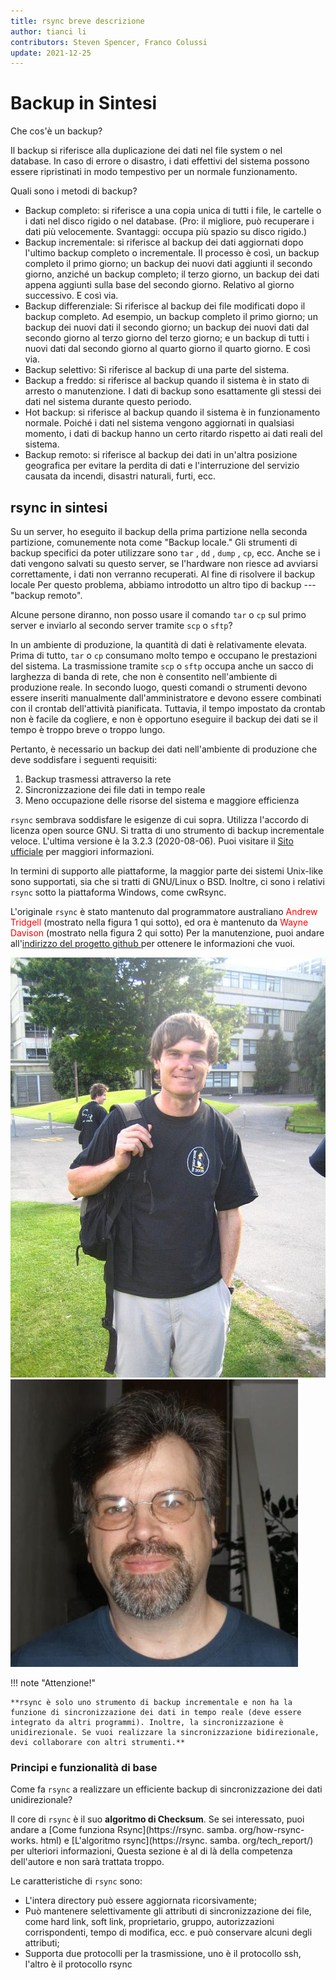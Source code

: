 ```yaml
---
title: rsync breve descrizione
author: tianci li
contributors: Steven Spencer, Franco Colussi
update: 2021-12-25
---
```


# Backup in Sintesi

Che cos'è un backup?

Il backup si riferisce alla duplicazione dei dati nel file system o nel database. In caso di errore o disastro, i dati effettivi del sistema possono essere ripristinati in modo tempestivo per un normale funzionamento.

Quali sono i metodi di backup?

* Backup completo: si riferisce a una copia unica di tutti i file, le cartelle o i dati nel disco rigido o nel database. (Pro: il migliore, può recuperare i dati più velocemente. Svantaggi: occupa più spazio su disco rigido.)
* Backup incrementale: si riferisce al backup dei dati aggiornati dopo l'ultimo backup completo o incrementale. Il processo è così, un backup completo il primo giorno; un backup dei nuovi dati aggiunti il secondo giorno, anziché un backup completo; il terzo giorno, un backup dei dati appena aggiunti sulla base del secondo giorno. Relativo al giorno successivo. E così via.
* Backup differenziale: Si riferisce al backup dei file modificati dopo il backup completo. Ad esempio, un backup completo il primo giorno; un backup dei nuovi dati il secondo giorno; un backup dei nuovi dati dal secondo giorno al terzo giorno del terzo giorno; e un backup di tutti i nuovi dati dal secondo giorno al quarto giorno il quarto giorno. E così via.
* Backup selettivo: Si riferisce al backup di una parte del sistema.
* Backup a freddo: si riferisce al backup quando il sistema è in stato di arresto o manutenzione. I dati di backup sono esattamente gli stessi dei dati nel sistema durante questo periodo.
* Hot backup: si riferisce al backup quando il sistema è in funzionamento normale. Poiché i dati nel sistema vengono aggiornati in qualsiasi momento, i dati di backup hanno un certo ritardo rispetto ai dati reali del sistema.
* Backup remoto: si riferisce al backup dei dati in un'altra posizione geografica per evitare la perdita di dati e l'interruzione del servizio causata da incendi, disastri naturali, furti, ecc.

## rsync in sintesi

Su un server, ho eseguito il backup della prima partizione nella seconda partizione, comunemente nota come "Backup locale." Gli strumenti di backup specifici da poter utilizzare sono `tar` , `dd` , `dump` , `cp`, ecc. Anche se i dati vengono salvati su questo server, se l'hardware non riesce ad avviarsi correttamente, i dati non verranno recuperati. Al fine di risolvere il backup locale Per questo problema, abbiamo introdotto un altro tipo di backup --- "backup remoto".

Alcune persone diranno, non posso usare il comando `tar` o `cp` sul primo server e inviarlo al secondo server tramite `scp` o `sftp`?

In un ambiente di produzione, la quantità di dati è relativamente elevata. Prima di tutto, `tar` o `cp` consumano molto tempo e occupano le prestazioni del sistema. La trasmissione tramite `scp` o `sftp` occupa anche un sacco di larghezza di banda di rete, che non è consentito nell'ambiente di produzione reale. In secondo luogo, questi comandi o strumenti devono essere inseriti manualmente dall'amministratore e devono essere combinati con il crontab dell'attività pianificata. Tuttavia, il tempo impostato da crontab non è facile da cogliere, e non è opportuno eseguire il backup dei dati se il tempo è troppo breve o troppo lungo.

Pertanto, è necessario un backup dei dati nell'ambiente di produzione che deve soddisfare i seguenti requisiti:

1. Backup trasmessi attraverso la rete
2. Sincronizzazione dei file dati in tempo reale
3. Meno occupazione delle risorse del sistema e maggiore efficienza

`rsync` sembrava soddisfare le esigenze di cui sopra. Utilizza l'accordo di licenza open source GNU. Si tratta di uno strumento di backup incrementale veloce. L'ultima versione è la 3.2.3 (2020-08-06). Puoi visitare il [Sito ufficiale](https://rsync.samba.org/) per maggiori informazioni.

In termini di supporto alle piattaforme, la maggior parte dei sistemi Unix-like sono supportati, sia che si tratti di GNU/Linux o BSD. Inoltre, ci sono i relativi `rsync` sotto la piattaforma Windows, come cwRsync.

L'originale `rsync` è stato mantenuto dal programmatore australiano <font color=red>Andrew Tridgell</font> (mostrato nella figura 1 qui sotto), ed ora è mantenuto da <font color=red>Wayne Davison</font> (mostrato nella figura 2 qui sotto) Per la manutenzione, puoi andare all'[indirizzo del progetto github ](https://github.com/WayneD/rsync) per ottenere le informazioni che vuoi.

![ Andrew Tridgell ](images/Andrew_Tridgell.jpg) ![ Wayne Davison ](images/Wayne_Davison.jpg)

!!! note "Attenzione!"

    **rsync è solo uno strumento di backup incrementale e non ha la funzione di sincronizzazione dei dati in tempo reale (deve essere integrato da altri programmi). Inoltre, la sincronizzazione è unidirezionale. Se vuoi realizzare la sincronizzazione bidirezionale, devi collaborare con altri strumenti.**

### Principi e funzionalità di base

Come fa `rsync` a realizzare un efficiente backup di sincronizzazione dei dati unidirezionale?

Il core di `rsync` è il suo **algoritmo di Checksum**. Se sei interessato, puoi andare a [Come funziona Rsync](https://rsync. samba. org/how-rsync-works. html) e [L'algoritmo rsync](https://rsync. samba. org/tech_report/) per ulteriori informazioni, Questa sezione è al di là della competenza dell'autore e non sarà trattata troppo.

Le caratteristiche di `rsync` sono:

* L'intera directory può essere aggiornata ricorsivamente;
* Può mantenere selettivamente gli attributi di sincronizzazione dei file, come hard link, soft link, proprietario, gruppo, autorizzazioni corrispondenti, tempo di modifica, ecc. e può conservare alcuni degli attributi;
* Supporta due protocolli per la trasmissione, uno è il protocollo ssh, l'altro è il protocollo rsync
